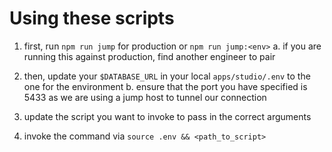 # Using these scripts

1. first, run `npm run jump` for production or `npm run jump:<env>`
   a. if you are running this against production, find another engineer to pair

2. then, update your `$DATABASE_URL` in your local `apps/studio/.env` to the one for the environment
   b. ensure that the port you have specified is 5433 as we are using a jump host to tunnel our connection

3. update the script you want to invoke to pass in the correct arguments
4. invoke the command via `source .env && <path_to_script>`
